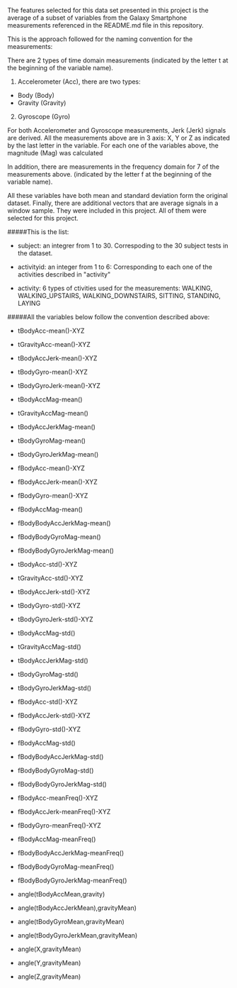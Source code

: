 The features selected for this data set presented in this project is the average of a subset of variables from the Galaxy Smartphone measurements referenced in the README.md file in this repository. 

This is the approach followed for the naming convention for the measurements:

There are 2 types of time domain measurements (indicated by the letter t at the beginning of the variable name).

1. Accelerometer (Acc), there are two types:
  - Body (Body)
  - Gravity (Gravity)

2. Gyroscope (Gyro)

For both Accelerometer and Gyroscope measurements, Jerk (Jerk) signals are derived.
All the measurements above are in 3 axis: X, Y or Z as indicated by the last letter in the variable.
For each one of the variables above, the magnitude (Mag) was calculated

In addition, there are measurements in the frequency domain for 7 of the measurements above. (indicated by the letter f at the beginning of the variable name).

All these variables have both mean and standard deviation form the original dataset. Finally, there are additional vectors that are average signals in a window sample. They were included in this project. 
 All of them were selected for this project.
 
 #####This is the list:

- subject: an integrer from 1 to 30. Correspoding to the 30 subject tests in  the dataset.

- activityid: an integer from 1 to 6: Corresponding to each one of the activities described in "activity"

- activity: 6 types of ctivities used for the measurements: WALKING, WALKING_UPSTAIRS, WALKING_DOWNSTAIRS, SITTING, STANDING, LAYING

#####All the variables below follow the convention described above:

- tBodyAcc-mean()-XYZ

- tGravityAcc-mean()-XYZ

- tBodyAccJerk-mean()-XYZ

- tBodyGyro-mean()-XYZ

- tBodyGyroJerk-mean()-XYZ

- tBodyAccMag-mean()

- tGravityAccMag-mean()

- tBodyAccJerkMag-mean()

- tBodyGyroMag-mean()
 
- tBodyGyroJerkMag-mean()

- fBodyAcc-mean()-XYZ

- fBodyAccJerk-mean()-XYZ

- fBodyGyro-mean()-XYZ

- fBodyAccMag-mean()

- fBodyBodyAccJerkMag-mean()

- fBodyBodyGyroMag-mean()

- fBodyBodyGyroJerkMag-mean()

- tBodyAcc-std()-XYZ

- tGravityAcc-std()-XYZ

- tBodyAccJerk-std()-XYZ

- tBodyGyro-std()-XYZ

- tBodyGyroJerk-std()-XYZ

- tBodyAccMag-std()

- tGravityAccMag-std()

- tBodyAccJerkMag-std()

- tBodyGyroMag-std()

- tBodyGyroJerkMag-std()

- fBodyAcc-std()-XYZ

- fBodyAccJerk-std()-XYZ

- fBodyGyro-std()-XYZ

- fBodyAccMag-std()

- fBodyBodyAccJerkMag-std()

- fBodyBodyGyroMag-std()

- fBodyBodyGyroJerkMag-std()

- fBodyAcc-meanFreq()-XYZ

- fBodyAccJerk-meanFreq()-XYZ

- fBodyGyro-meanFreq()-XYZ

- fBodyAccMag-meanFreq()

- fBodyBodyAccJerkMag-meanFreq()

- fBodyBodyGyroMag-meanFreq()

- fBodyBodyGyroJerkMag-meanFreq()

- angle(tBodyAccMean,gravity)

- angle(tBodyAccJerkMean),gravityMean)

- angle(tBodyGyroMean,gravityMean)

- angle(tBodyGyroJerkMean,gravityMean)

- angle(X,gravityMean)

- angle(Y,gravityMean)

- angle(Z,gravityMean)
